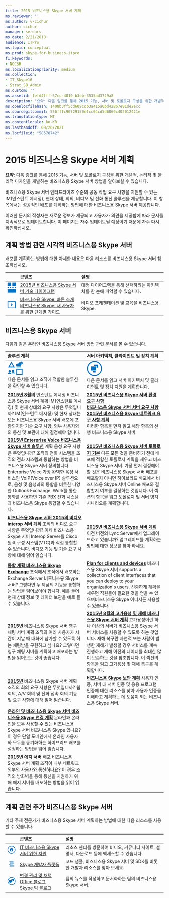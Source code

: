 ```yaml
---
title: 2015 비즈니스용 Skype 서버 계획
ms.reviewer: ''
ms.author: v-cichur
author: cichur
manager: serdars
ms.date: 2/21/2018
audience: ITPro
ms.topic: conceptual
ms.prod: skype-for-business-itpro
f1.keywords:
- NOCSH
ms.localizationpriority: medium
ms.collection:
- IT_Skype16
- Strat_SB_Admin
ms.custom: ''
ms.assetid: fefd4fff-57cc-4019-b3eb-3535ad3729a8
description: '요약: 다음 링크를 통해 2015 기능, 서버 및 토폴로지 구성을 위한 개념적, 논리적 및 물리적 디자인을 개발하는 비즈니스용 Skype 서버 방법을 알아보고 있습니다.'
ms.openlocfilehash: 1408b3ff5cd609ccb3a415a0bd42867e81de2ecc
ms.sourcegitcommit: 556fffc96729150efcc04cd5d6069c402012421e
ms.translationtype: MT
ms.contentlocale: ko-KR
ms.lasthandoff: 08/26/2021
ms.locfileid: "58578742"
---
```

# <a name="plan-for-your-skype-for-business-server-2015-deployment"></a>2015 비즈니스용 Skype 서버 계획
 
**요약:** 다음 링크를 통해 2015 기능, 서버 및 토폴로지 구성을 위한 개념적, 논리적 및 물리적 디자인을 개발하는 비즈니스용 Skype 서버 방법을 알아보실 수 있습니다.
  
비즈니스용 Skype 서버 엔터프라이즈 수준의 공동 작업 요구 사항을 지원할 수 있는 IM(인스턴트 메시징), 현재 상태, 회의, 비디오 및 전화 통신 솔루션을 제공합니다. 이 항목에서는 성공적인 배포를 계획하는 방법에 대한 비즈니스용 Skype 서버 제공합니다. 
  
이러한 문서의 작성자는 새로운 정보가 제공되고 사용자가 의견을 제공함에 따라 문서를 지속적으로 업데이트합니다. 이 페이지는 자주 업데이트될 예정이기 때문에 자주 다시 확인하십시오.
## <a name="visual-resources-about-how-to-plan-for-skype-for-business-server"></a>계획 방법 관련 시각적 비즈니스용 Skype 서버

배포를 계획하는 방법에 대한 자세한 내용은 다음 리소스를 비즈니스용 Skype 서버 참조하십시오.
  
||**콘텐츠**|**설명**|
|:--- |:--- |:--- |
|![기술 다이어그램 아이콘](../media/87de0d09-77fd-46f2-b9f6-99a7998fd332.png)|[2015년 비즈니스용 Skype 서버 기술 다이어그램](../technical-diagrams.md) <br/> |대형 다이어그램을 통해 선택하려는 아키텍처를 한 눈에 파악할 수 있습니다.  <br/> |
|![비디오 아이콘](../media/143e0d86-1c68-482a-9bf9-93e7966acca0.png)|[비즈니스용 Skype: 빠른 소개](https://www.youtube.com/watch?v=PRJqMuwW5yc&amp;feature=youtu.be) <br/> [비즈니스용 Skype: 새 사용자를 위한 단계별 가이드](https://www.youtube.com/watch?v=7_c4zVJ739M&amp;feature=youtu.be) <br/> |비디오 프레젠테이션 및 교육을 비즈니스용 Skype.  <br/> |
   
##  <a name="articles-about-planning-for-skype-for-business-server"></a>비즈니스용 Skype 서버

다음과 같은 온라인 비즈니스용 Skype 서버 방법 관련 문서를 볼 수 있습니다. 
  
|**솔루션 계획**|**서버 아키텍처, 클라이언트 및 장치 계획**|
|:-----|:-----|
|![솔루션 콘텐츠 아이콘](../media/3959ce46-bd94-40be-8a58-6108bc3583a8.png)           <br/> 다음 문서를 읽고 조직에 적합한 솔루션을 확인할 수 있습니다.  <br/> |![서버 아키텍처 콘텐츠 아이콘](../media/1d7d8156-1ca9-4124-a17f-6bce5aa91966.png)           <br/> 다음 문서를 읽고 서버 아키텍처 및 클라이언트 및 장치 지원을 계획합니다.  <br/> |
|**[2015년 8월의](instant-messaging-and-presence.md)** 인스턴트 메시징 비즈니스용 Skype 서버 계획 IM(인스턴트 메시징) 및 현재 상태의 요구 사항은 무엇입니까? IM(인스턴트 메시징) 및 현재 상태는 모든 비즈니스용 Skype 서버 배포에 포함되지만 기술 요구 사항, 외부 사용자와의 통신 및 보관에 대해 결정해야 합니다. <br/> |**[2015년 비즈니스용 Skype 서버 환경 요구 사항](requirements-for-your-environment/environmental-requirements.md)** <br/> **[비즈니스용 Skype 서버 서버 요구 사항](requirements-for-your-environment/server-requirements.md)** <br/> **[2015년 비즈니스용 Skype 네트워크 요구 사항 계획](network-requirements/network-requirements.md)** <br/> 이러한 항목을 먼저 읽고 해당 항목의 선행 비즈니스용 Skype 서버.  <br/> |
|**[2015년 Enterprise Voice 비즈니스용 Skype 서버 솔루션](enterprise-voice-solution/enterprise-voice-solution.md)** 계획 음성 요구 사항은 무엇입니까? 조직의 전화 시스템을 조직의 전화 시스템과 통합하는 방법을 비즈니스용 Skype 서버 정의합니다. Enterprise Voice 가장 완벽한 음성 서비스인 VoIP(Voice over IP) 솔루션으로, 음성 및 음성과의 통합을 비롯한 다양한 Outlook Exchange. Work를 통한 통화를 사용하면 기존 PBX 전화 시스템과 비즈니스용 Skype 통합할 수 있습니다. <br/> |**[2015년 비즈니스용 Skype 서버 토폴로지 기본](topology-basics/topology-basics.md)** 다른 모든 것을 준비하기 전에 배포에 적합한 토폴로지 계획을 세우고 비즈니스용 Skype 서버. 가장 먼저 결정해야 할 것은 비즈니스용 Skype 서버 배포를 배포할지 아니면 하이브리드 배포에서 비즈니스용 Skype 서버 Online 배포와 결합할지 여부를 결정하는 것입니다. 이 섹션의 항목을 읽고 토폴로지 및 서버 병치 시나리오를 계획합니다. <br/> |
|**[비즈니스용 Skype 서버 2015의 비디오 interop 서버 계획](video-interop-server.md)** 조직의 비디오 요구 사항은 무엇입니까? 이제 비즈니스용 Skype 서버 Interop Server를 Cisco 원격 구성 시스템(VTC)과 직접 통합할 수 있습니다. 비디오 기능 및 기술 요구 사항에 대해 읽어 읽습니다. <br/> |**[2015년 비즈니스용 Skype 서버 계획](upgrade.md)** 이전 버전의 Lync Server에서 업그레이드하고 있습니까? 업그레이드를 계획하는 방법에 대한 정보를 찾아 하세요. <br/> |
|**[통합 계획 비즈니스용 Skype Exchange](integrate-with-exchange/integrate-with-exchange.md)** 조직에서 조직에서 배포하는 Exchange Server 비즈니스용 Skype 서버? 그렇다면 두 제품의 기능을 통합하는 방법을 읽어보아야 합니다. 예를 들어 현재 상태 정보 및 데이터 보관을 예로 들 수 있습니다. <br/> |**[Plan for clients and devices](clients-and-devices/clients-and-devices.md)** 비즈니스용 Skype 서버 supports a collection of client interfaces that you can deploy to your organization's users. 신중하게 계획을 세우면 직원들이 필요한 것을 얻을 수 있으며비즈니스용 Skype 어디서든 사용할 수 있습니다. <br/> |
|**[2015년](persistent-chat-server/persistent-chat-server.md)** 비즈니스용 Skype 서버 영구 채팅 서버 계획 조직의 여러 사용자가 시간이 지날 때 대화에 참가할 수 있도록 하는 채팅방을 구현하고 싶나요? 그렇다면 영구 채팅 서버를 계획하고 배포하는 방법을 읽어보는 것이 좋습니다. <br/> |**[2015년 8월의 고가용성 및 재해 비즈니스용 Skype 서버 계획](high-availability-and-disaster-recovery/high-availability-and-disaster-recovery.md)** 고가용성이란 하나 이상의 서버가 비즈니스용 Skype 서버 서비스를 사용할 수 있도록 하는 것입니다. 재해 복구란 자연적 또는 사람이 발생한 재해가 발생할 경우 서비스를 계속 진행하고 재해 이전의 데이터를 최대한 많이 보존하는 것을 참조합니다. 이 섹션의 항목을 읽고 고가용성 및 재해 복구를 계획합니다. <br/> |
|**[2015년](conferencing/conferencing.md)** 비즈니스용 Skype 서버 계획  조직의 회의 요구 사항은 무엇입니까? 웹 회의, A/V 회의 및 전화 접속 회의 기능 및 요구 사항에 대해 읽어 읽습니다. <br/> |**[비즈니스용 Skype 보안 계획](security/security.md)** 사용자 인증, 서버 대 서버 인증 및 응용 프로그램 인증에 대한 리소스를 찾아 사용자 인증을 이해하고 계획하는 데 도움이 되는 비즈니스용 Skype 서버. <br/> |
|**[온라인 및 비즈니스용 Skype 서버 비즈니스용 Skype 연결 계획](../../SfbHybrid/hybrid/plan-hybrid-connectivity.md?bc=%2fSkypeForBusiness%2fbreadcrumb%2ftoc.json&toc=%2fSkypeForBusiness%2ftoc.json)**  온라인과 온라인을 모두 사용할 수 있는 비즈니스용 Skype 서버 비즈니스용 Skype 있나요? 이 경우 단일 도메인에서 온라인 사용자와 모두를 동기화하는 하이브리드 배포를 설정하는 방법을 읽어 읽습니다. <br/> ||
|**[2015년 에지 서버](edge-server-deployments/edge-server-deployments.md)** 배포 비즈니스용 Skype 서버 계획  조직이 내부 네트워크 외부의 사용자와 통신하나요? 이 경우 조직의 방화벽을 통해 통신을 지원하기 위해 에지 서버를 배포하는 방법을 읽어 읽습니다. <br/> ||
   
## <a name="additional-resources-about-planning-for-skype-for-business-server"></a>계획 관련 추가 비즈니스용 Skype 서버

기타 주제 전문가가 비즈니스용 Skype 서버 계획하는 방법에 대한 다음 리소스를 사용할 수 있습니다. 
  
||**콘텐츠**|**설명**|
|:--- |:--- |:--- |
|![Docs 아이콘](../media/4eff581b-890b-46cb-8224-a4122137d27e.png)|[IT 비즈니스용 Skype 서버 위한 지원](../../Hub/index.yml) <br/> |리소스 센터를 방문하여 비디오, 커뮤니티 사이트, 설명서, 다운로드 등에 액세스할 수 있습니다.  <br/> |
|![개발자 콘텐츠 아이콘](../media/3626138a-2778-407e-911f-a0dcbdc36684.png)|[Skype 개발자 플랫폼](/skype-sdk/skypedeveloperplatform) <br/> |코드 샘플, 비즈니스용 Skype 서버 및 SDK를 비롯한 개발자 리소스를 찾아 보세요.  <br/> |
|![뉴스, 블로그 등 아이콘](../media/ac692cb8-7db8-4810-b53f-1bc88b1e4cac.png)|[변경 관리 및 채택](https://go.microsoft.com/fwlink/p/?LinkId=532796) <br/> [Office 블로그](https://go.microsoft.com/fwlink/p/?LinkId=528899) <br/> [Skype 팀 블로그](https://go.microsoft.com/fwlink/p/?LinkId=532818) <br/> |팀의 뉴스를 작성하고 문서화하는 팀의 비즈니스용 Skype 서버.  <br/> |